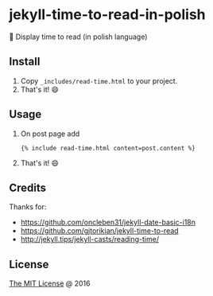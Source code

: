 # jekyll-time-to-read-in-polish

:hammer: Display time to read (in polish language)

## Install

1. Copy `_includes/read-time.html` to your project.
2. That's it! :smile:

## Usage

1. On post page add
    
    ```
    {% include read-time.html content=post.content %}
    ```
2. That's it! :smile:

## Credits

Thanks for:

* https://github.com/oncleben31/jekyll-date-basic-i18n
* https://github.com/gjtorikian/jekyll-time-to-read
* http://jekyll.tips/jekyll-casts/reading-time/

## License

[The MIT License](http://piecioshka.mit-license.org) @ 2016
